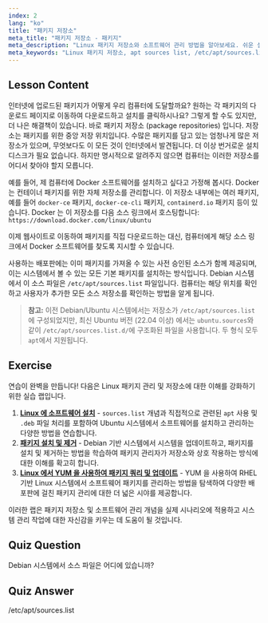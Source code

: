 ```yaml
---
index: 2
lang: "ko"
title: "패키지 저장소"
meta_title: "패키지 저장소 - 패키지"
meta_description: "Linux 패키지 저장소와 소프트웨어 관리 방법을 알아보세요. 쉬운 설치를 위해 /etc/apt/sources.list와 같은 패키지 소스를 찾고 추가하는 방법을 알아보세요."
meta_keywords: "Linux 패키지 저장소, apt sources list, /etc/apt/sources.list, Linux 패키지, 초보자 Linux, Linux 튜토리얼, 패키지 관리"
---
```


## Lesson Content

인터넷에 업로드된 패키지가 어떻게 우리 컴퓨터에 도달할까요? 원하는 각 패키지의 다운로드 페이지로 이동하여 다운로드하고 설치를 클릭하시나요? 그렇게 할 수도 있지만, 더 나은 해결책이 있습니다. 바로 패키지 저장소 (package repositories) 입니다. 저장소는 패키지를 위한 중앙 저장 위치입니다. 수많은 패키지를 담고 있는 엄청나게 많은 저장소가 있으며, 무엇보다도 이 모든 것이 인터넷에서 발견됩니다. 더 이상 번거로운 설치 디스크가 필요 없습니다. 하지만 명시적으로 알려주지 않으면 컴퓨터는 이러한 저장소를 어디서 찾아야 할지 모릅니다.

예를 들어, 제 컴퓨터에 Docker 소프트웨어를 설치하고 싶다고 가정해 봅시다. Docker 는 컨테이너 패키지를 위한 자체 저장소를 관리합니다. 이 저장소 내부에는 여러 패키지, 예를 들어 `docker-ce` 패키지, `docker-ce-cli` 패키지, `containerd.io` 패키지 등이 있습니다. Docker 는 이 저장소를 다음 소스 링크에서 호스팅합니다: `https://download.docker.com/linux/ubuntu`

이제 웹사이트로 이동하여 패키지를 직접 다운로드하는 대신, 컴퓨터에게 해당 소스 링크에서 Docker 소프트웨어를 찾도록 지시할 수 있습니다.

사용하는 배포판에는 이미 패키지를 가져올 수 있는 사전 승인된 소스가 함께 제공되며, 이는 시스템에서 볼 수 있는 모든 기본 패키지를 설치하는 방식입니다. Debian 시스템에서 이 소스 파일은 `/etc/apt/sources.list` 파일입니다. 컴퓨터는 해당 위치를 확인하고 사용자가 추가한 모든 소스 저장소를 확인하는 방법을 알게 됩니다.

> **참고:** 이전 Debian/Ubuntu 시스템에서는 저장소가 `/etc/apt/sources.list`에 구성되었지만, 최신 Ubuntu 버전 (22.04 이상) 에서는 `ubuntu.sources`와 같이 `/etc/apt/sources.list.d/`에 구조화된 파일을 사용합니다. 두 형식 모두 `apt`에서 지원됩니다.

## Exercise

연습이 완벽을 만듭니다! 다음은 Linux 패키지 관리 및 저장소에 대한 이해를 강화하기 위한 실습 랩입니다.

1. **[Linux 에 소프트웨어 설치](https://labex.io/ko/labs/linux-software-installation-on-linux-18005)** - `sources.list` 개념과 직접적으로 관련된 `apt` 사용 및 `.deb` 파일 처리를 포함하여 Ubuntu 시스템에서 소프트웨어를 설치하고 관리하는 다양한 방법을 연습합니다.
2. **[패키지 설치 및 제거](https://labex.io/ko/labs/linux-installing-and-removing-packages-385380)** - Debian 기반 시스템에서 시스템을 업데이트하고, 패키지를 설치 및 제거하는 방법을 학습하여 패키지 관리자가 저장소와 상호 작용하는 방식에 대한 이해를 확고히 합니다.
3. **[Linux 에서 YUM 을 사용하여 패키지 쿼리 및 업데이트](https://labex.io/ko/labs/rhel-query-and-update-packages-with-yum-in-linux-590869)** - YUM 을 사용하여 RHEL 기반 Linux 시스템에서 소프트웨어 패키지를 관리하는 방법을 탐색하여 다양한 배포판에 걸친 패키지 관리에 대한 더 넓은 시야를 제공합니다.

이러한 랩은 패키지 저장소 및 소프트웨어 관리 개념을 실제 시나리오에 적용하고 시스템 관리 작업에 대한 자신감을 키우는 데 도움이 될 것입니다.

## Quiz Question

Debian 시스템에서 소스 파일은 어디에 있습니까?

## Quiz Answer

/etc/apt/sources.list
